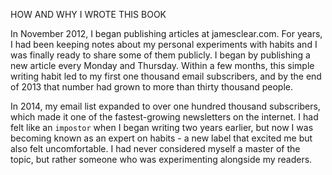 HOW AND WHY I WROTE THIS BOOK 

In November 2012, I began publishing articles at jamesclear.com. For 
years, I had been keeping notes about my personal experiments with 
habits and I was finally ready to share some of them publicly. I began 
by publishing a new article every Monday and Thursday. Within a few 
months, this simple writing habit led to my first one thousand email 
subscribers, and by the end of 2013 that number had grown to more 
than thirty thousand people. 

In 2014, my email list expanded to over one hundred thousand 
subscribers, which made it one of the fastest-growing newsletters on 
the internet. I had felt like an `impostor` when I began writing two years 
earlier, but now I was becoming known as an expert on habits - a new 
label that excited me but also felt uncomfortable. I had never
considered myself a master of the topic, but rather someone who was
experimenting alongside my readers.